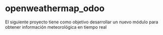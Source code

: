 # openweathermap_odoo

El siguiente proyecto tiene como objetivo desarrollar un nuevo módulo para obtener información meteorológica en tiempo real
